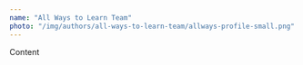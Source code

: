 ```yaml
---
name: "All Ways to Learn Team"
photo: "/img/authors/all-ways-to-learn-team/allways-profile-small.png"
---
```

Content